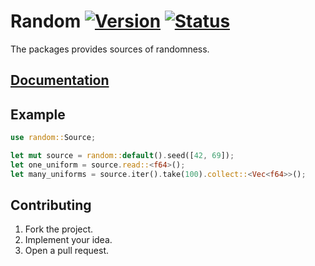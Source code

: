 # Random [![Version][version-img]][version-url] [![Status][status-img]][status-url]

The packages provides sources of randomness.

## [Documentation][docs]

## Example

```rust
use random::Source;

let mut source = random::default().seed([42, 69]);
let one_uniform = source.read::<f64>();
let many_uniforms = source.iter().take(100).collect::<Vec<f64>>();
```

## Contributing

1. Fork the project.
2. Implement your idea.
3. Open a pull request.

[version-img]: https://img.shields.io/crates/v/random.svg
[version-url]: https://crates.io/crates/random
[status-img]: https://travis-ci.org/stainless-steel/random.svg?branch=master
[status-url]: https://travis-ci.org/stainless-steel/random
[docs]: https://stainless-steel.github.io/random
